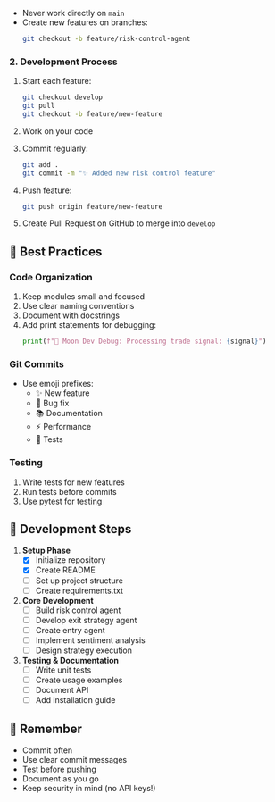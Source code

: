 
- Never work directly on `main`
- Create new features on branches:
  ```bash
  git checkout -b feature/risk-control-agent
  ```

### 2. Development Process
1. Start each feature:
   ```bash
   git checkout develop
   git pull
   git checkout -b feature/new-feature
   ```

2. Work on your code
3. Commit regularly:
   ```bash
   git add .
   git commit -m "✨ Added new risk control feature"
   ```

4. Push feature:
   ```bash
   git push origin feature/new-feature
   ```

5. Create Pull Request on GitHub to merge into `develop`

## 🎯 Best Practices

### Code Organization
1. Keep modules small and focused
2. Use clear naming conventions
3. Document with docstrings
4. Add print statements for debugging:
   ```python
   print(f"🌙 Moon Dev Debug: Processing trade signal: {signal}")
   ```

### Git Commits
- Use emoji prefixes:
  - ✨ New feature
  - 🐛 Bug fix
  - 📚 Documentation
  - ⚡️ Performance
  - 🧪 Tests

### Testing
1. Write tests for new features
2. Run tests before commits
3. Use pytest for testing

## 📝 Development Steps

1. **Setup Phase**
   - [x] Initialize repository
   - [x] Create README
   - [ ] Set up project structure
   - [ ] Create requirements.txt

2. **Core Development**
   - [ ] Build risk control agent
   - [ ] Develop exit strategy agent
   - [ ] Create entry agent
   - [ ] Implement sentiment analysis
   - [ ] Design strategy execution

3. **Testing & Documentation**
   - [ ] Write unit tests
   - [ ] Create usage examples
   - [ ] Document API
   - [ ] Add installation guide

## 🔑 Remember
- Commit often
- Use clear commit messages
- Test before pushing
- Document as you go
- Keep security in mind (no API keys!)